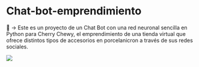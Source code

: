# Chat-bot-emprendimiento

🌸 → Este es un proyecto de un Chat Bot con una red neuronal sencilla en Python para Cherry Chewy, el emprendimiento de una tienda virtual que ofrece distintos tipos de accesorios en porcelanicron a través de sus redes sociales.

 <p align="left">
   <img src="https://img.shields.io/badge/STATUS-EN%20DESAROLLO-green">
   </p>
